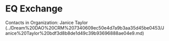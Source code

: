 # EQ Exchange

Contacts in Organization: Janice Taylor (../Dream%20DAO%20CRM%207340609ec50e4d7a9b3aa35d45be0453/Janice%20Taylor%20bdf3d8b8de1d49c39b93696888ae04e9.md)